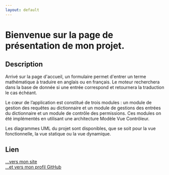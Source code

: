 ```yaml
---
layout: default
---
```


# Bienvenue sur la page de présentation de mon projet.

## Description
Arrivé sur la page d'accueil, un formulaire permet d'entrer un terme mathématique à traduire en anglais ou en français. Le moteur recherchera dans la base de donnée si une entrée correspond et retournera la traduction le cas échéant.

Le cœur de l’application est constitué de trois modules : un module de gestion des requêtes au dictionnaire et un module de gestions des entrées du dictionnaire et un module de contrôle des permissions. Ces modules on été implémentés en utilisant une architecture Modèle Vue Contrôleur.
 
Les diagrammes UML du projet sont disponibles, que se soit pour la vue fonctionnelle, la vue statique ou la vue dynamique.

## Lien
[...vers mon site](http://morad-zahid.lescigales.org) <br>
[...et vers mon profil GitHub](https://github.com/moradZahid)
